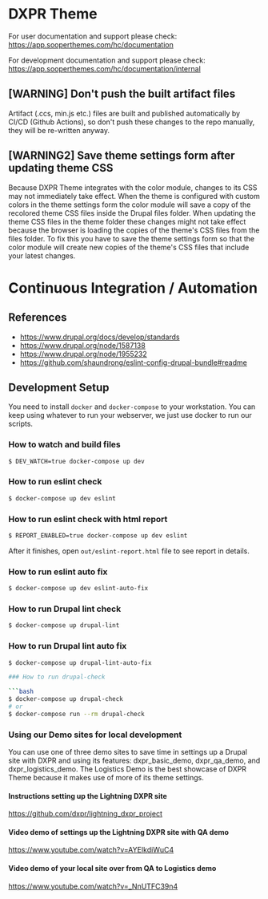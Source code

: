 # DXPR Theme

For user documentation and support please check:
https://app.sooperthemes.com/hc/documentation

For development documentation and support please check:
https://app.sooperthemes.com/hc/documentation/internal


## [WARNING] Don't push the built artifact files

Artifact (.ccs, min.js etc.) files are built and published automatically
by CI/CD (Github Actions), so don't push these
changes to the repo manually, they will be re-written anyway.

## [WARNING2] Save theme settings form after updating theme CSS

Because DXPR Theme integrates with the color module, changes to its CSS may not immediately take effect.
When the theme is configured with custom colors in the theme settings form the color module will save a copy of the recolored theme CSS files inside the Drupal files folder. When updating the theme CSS files in the theme folder these changes might not take effect because the browser is loading the copies of the theme's CSS files from the files folder. To fix this you have to save the theme settings form so that the color module will create new copies of the theme's CSS files that include your latest changes.

# Continuous Integration / Automation

## References

- https://www.drupal.org/docs/develop/standards
- https://www.drupal.org/node/1587138
- https://www.drupal.org/node/1955232
- https://github.com/shaundrong/eslint-config-drupal-bundle#readme

## Development Setup

You need to install `docker` and `docker-compose` to your workstation.
You can keep using whatever to run your webserver,
we just use docker to run our scripts.


### How to watch and build files

```bash
$ DEV_WATCH=true docker-compose up dev
```

### How to run eslint check

```bash
$ docker-compose up dev eslint
```

### How to run eslint check with html report

```bash
$ REPORT_ENABLED=true docker-compose up dev eslint
```

After it finishes, open `out/eslint-report.html` file to see report in details.


### How to run eslint auto fix

```bash
$ docker-compose up dev eslint-auto-fix
```

### How to run Drupal lint check

```bash
$ docker-compose up drupal-lint
```

### How to run Drupal lint auto fix

```bash
$ docker-compose up drupal-lint-auto-fix

### How to run drupal-check

```bash
$ docker-compose up drupal-check
# or
$ docker-compose run --rm drupal-check
```

### Using our Demo sites for local development

You can use one of three demo sites to save time in settings up a Drupal site with DXPR and using its features: dxpr_basic_demo, dxpr_qa_demo, and dxpr_logistics_demo. The Logistics Demo is the best showcase of DXPR Theme because it makes use of more of its theme settings.

#### Instructions setting up the Lightning DXPR site

https://github.com/dxpr/lightning_dxpr_project

#### Video demo of settings up the Lightning DXPR site with QA demo

https://www.youtube.com/watch?v=AYEIkdiWuC4

#### Video demo of your local site over from QA to Logistics demo

https://www.youtube.com/watch?v=_NnUTFC39n4
